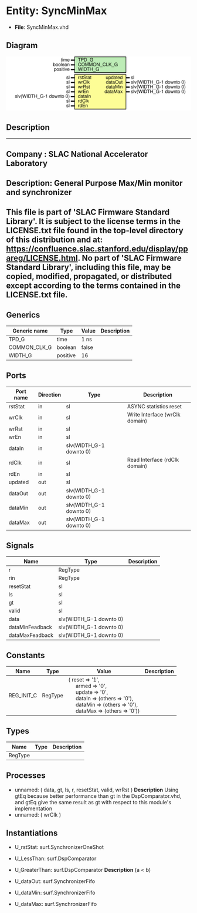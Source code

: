 # Entity: SyncMinMax

- **File**: SyncMinMax.vhd
## Diagram

![Diagram](SyncMinMax.svg "Diagram")
## Description

-----------------------------------------------------------------------------
 Company    : SLAC National Accelerator Laboratory
-----------------------------------------------------------------------------
 Description: General Purpose Max/Min monitor and synchronizer
-----------------------------------------------------------------------------
 This file is part of 'SLAC Firmware Standard Library'.
 It is subject to the license terms in the LICENSE.txt file found in the
 top-level directory of this distribution and at:
    https://confluence.slac.stanford.edu/display/ppareg/LICENSE.html.
 No part of 'SLAC Firmware Standard Library', including this file,
 may be copied, modified, propagated, or distributed except according to
 the terms contained in the LICENSE.txt file.
-----------------------------------------------------------------------------
## Generics

| Generic name | Type     | Value | Description |
| ------------ | -------- | ----- | ----------- |
| TPD_G        | time     | 1 ns  |             |
| COMMON_CLK_G | boolean  | false |             |
| WIDTH_G      | positive | 16    |             |
## Ports

| Port name | Direction | Type                    | Description                    |
| --------- | --------- | ----------------------- | ------------------------------ |
| rstStat   | in        | sl                      | ASYNC statistics reset         |
| wrClk     | in        | sl                      | Write Interface (wrClk domain) |
| wrRst     | in        | sl                      |                                |
| wrEn      | in        | sl                      |                                |
| dataIn    | in        | slv(WIDTH_G-1 downto 0) |                                |
| rdClk     | in        | sl                      | Read Interface (rdClk domain)  |
| rdEn      | in        | sl                      |                                |
| updated   | out       | sl                      |                                |
| dataOut   | out       | slv(WIDTH_G-1 downto 0) |                                |
| dataMin   | out       | slv(WIDTH_G-1 downto 0) |                                |
| dataMax   | out       | slv(WIDTH_G-1 downto 0) |                                |
## Signals

| Name            | Type                    | Description |
| --------------- | ----------------------- | ----------- |
| r               | RegType                 |             |
| rin             | RegType                 |             |
| resetStat       | sl                      |             |
| ls              | sl                      |             |
| gt              | sl                      |             |
| valid           | sl                      |             |
| data            | slv(WIDTH_G-1 downto 0) |             |
| dataMinFeadback | slv(WIDTH_G-1 downto 0) |             |
| dataMaxFeadback | slv(WIDTH_G-1 downto 0) |             |
## Constants

| Name       | Type    | Value                                                                                                                                                                                                                                                                                                                                                          | Description |
| ---------- | ------- | -------------------------------------------------------------------------------------------------------------------------------------------------------------------------------------------------------------------------------------------------------------------------------------------------------------------------------------------------------------- | ----------- |
| REG_INIT_C | RegType |  (       reset   => '1',<br><span style="padding-left:20px">       armed   => '0',<br><span style="padding-left:20px">       update  => '0',<br><span style="padding-left:20px">       dataIn  => (others => '0'),<br><span style="padding-left:20px">       dataMin => (others => '0'),<br><span style="padding-left:20px">       dataMax => (others => '0')) |             |
## Types

| Name    | Type | Description |
| ------- | ---- | ----------- |
| RegType |      |             |
## Processes
- unnamed: ( data, gt, ls, r, resetStat, valid, wrRst )
**Description**
  Using gtEq because better performance than gt in the DspComparator.vhd, and gtEq give the same result as gt with respect to this module's implementation 
- unnamed: ( wrClk )
## Instantiations

- U_rstStat: surf.SynchronizerOneShot
- U_LessThan: surf.DspComparator
- U_GreaterThan: surf.DspComparator
**Description**
  (a <  b)

- U_dataOut: surf.SynchronizerFifo
- U_dataMin: surf.SynchronizerFifo
- U_dataMax: surf.SynchronizerFifo
